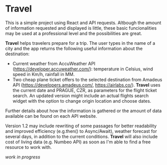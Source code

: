 # Travel

This is a simple project using React and API requests. Altbough the amount of information requested and displayed is little, these basic funcionalities may be used at a professional level and the possibilities are great. 

**Travel** helps travelers prepare for a trip. The user types in the name of a city and the app returns the following useful information about the destination: 

- Current weather from AccuWeather API (https://developer.accuweather.com/): temperature in Celsius, wind speed in Km/h, rainfall in MM.  
- Two cheap plane ticket offers to the selected destination from Amadeus API (https://developers.amadeus.com/, https://airlabs.co/). **Travel** uses the current date and PRAGUE, CZR, as parameters for the flight ticket search. An updated version might include an actual flights search widget with the option to change origin location and choose dates.

Further details about how the information is gathered or the amount of data available can be found on each API website.

Version 1.2 may include rewriting of some passages for better readability and improved efficiency (e.g.then() to Async/Await), weather forecast for several days, in addition to the current conditions. **Travel** will also include cost of living data (e.g. Numbeo API) as soon as I'm able to find a free resource to work with.

*work in progress*

